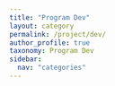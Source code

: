 ```yaml
---
title: "Program Dev"
layout: category
permalink: /project/dev/
author_profile: true
taxonomy: Program Dev
sidebar:
  nav: "categories"
---
```

